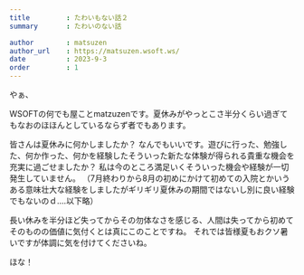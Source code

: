 ```yaml
---
title         : たわいもない話２
summary       : たわいのない話

author        : matsuzen
author_url    : https://matsuzen.wsoft.ws/
date          : 2023-9-3
order         : 1
---
```

やぁ、

WSOFTの何でも屋ことmatzuzenです。夏休みがやっとこさ半分くらい過ぎてもなおのほほんとしているならず者でもあります。

皆さんは夏休みに何かしましたか？
なんでもいいです。遊びに行った、勉強した、何か作った、何かを経験したそういった新たな体験が得られる貴重な機会を充実に過ごせましたか？
私は今のところ満足いくそういった機会や経験が一切発生していません。
（7月終わりから8月の初めにかけて初めての入院とかいうある意味壮大な経験をしましたがギリギリ夏休みの期間ではないし別に良い経験でもないのｄ....以下略）

長い休みを半分ほど失ってからその勿体なさを感じる、人間は失ってから初めてそのものの価値に気付くとは真にこのことですね。
それでは皆様夏もおクソ暑いですが体調に気を付けてくださいね。

ほな！
